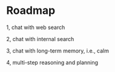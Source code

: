 # Roadmap

1, chat with web search

2, chat with internal search

3, chat with long-term memory, i.e., calm

4, multi-step reasoning and planning

